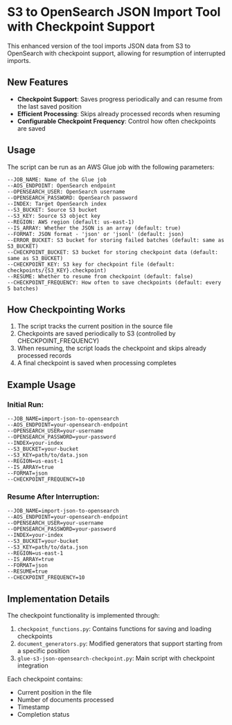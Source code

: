 # S3 to OpenSearch JSON Import Tool with Checkpoint Support

This enhanced version of the tool imports JSON data from S3 to OpenSearch with checkpoint support, allowing for resumption of interrupted imports.

## New Features

- **Checkpoint Support**: Saves progress periodically and can resume from the last saved position
- **Efficient Processing**: Skips already processed records when resuming
- **Configurable Checkpoint Frequency**: Control how often checkpoints are saved

## Usage

The script can be run as an AWS Glue job with the following parameters:

```
--JOB_NAME: Name of the Glue job
--AOS_ENDPOINT: OpenSearch endpoint
--OPENSEARCH_USER: OpenSearch username
--OPENSEARCH_PASSWORD: OpenSearch password
--INDEX: Target OpenSearch index
--S3_BUCKET: Source S3 bucket
--S3_KEY: Source S3 object key
--REGION: AWS region (default: us-east-1)
--IS_ARRAY: Whether the JSON is an array (default: true)
--FORMAT: JSON format - 'json' or 'jsonl' (default: json)
--ERROR_BUCKET: S3 bucket for storing failed batches (default: same as S3_BUCKET)
--CHECKPOINT_BUCKET: S3 bucket for storing checkpoint data (default: same as S3_BUCKET)
--CHECKPOINT_KEY: S3 key for checkpoint file (default: checkpoints/{S3_KEY}.checkpoint)
--RESUME: Whether to resume from checkpoint (default: false)
--CHECKPOINT_FREQUENCY: How often to save checkpoints (default: every 5 batches)
```

## How Checkpointing Works

1. The script tracks the current position in the source file
2. Checkpoints are saved periodically to S3 (controlled by CHECKPOINT_FREQUENCY)
3. When resuming, the script loads the checkpoint and skips already processed records
4. A final checkpoint is saved when processing completes

## Example Usage

### Initial Run:

```
--JOB_NAME=import-json-to-opensearch
--AOS_ENDPOINT=your-opensearch-endpoint
--OPENSEARCH_USER=your-username
--OPENSEARCH_PASSWORD=your-password
--INDEX=your-index
--S3_BUCKET=your-bucket
--S3_KEY=path/to/data.json
--REGION=us-east-1
--IS_ARRAY=true
--FORMAT=json
--CHECKPOINT_FREQUENCY=10
```

### Resume After Interruption:

```
--JOB_NAME=import-json-to-opensearch
--AOS_ENDPOINT=your-opensearch-endpoint
--OPENSEARCH_USER=your-username
--OPENSEARCH_PASSWORD=your-password
--INDEX=your-index
--S3_BUCKET=your-bucket
--S3_KEY=path/to/data.json
--REGION=us-east-1
--IS_ARRAY=true
--FORMAT=json
--RESUME=true
--CHECKPOINT_FREQUENCY=10
```

## Implementation Details

The checkpoint functionality is implemented through:

1. `checkpoint_functions.py`: Contains functions for saving and loading checkpoints
2. `document_generators.py`: Modified generators that support starting from a specific position
3. `glue-s3-json-opensearch-checkpoint.py`: Main script with checkpoint integration

Each checkpoint contains:
- Current position in the file
- Number of documents processed
- Timestamp
- Completion status
